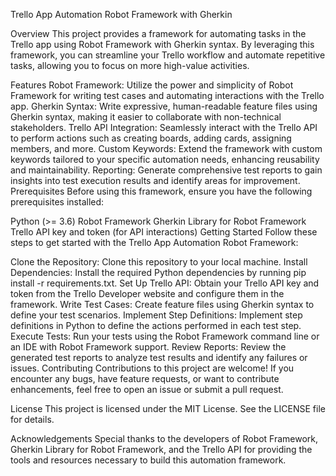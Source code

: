 Trello App Automation Robot Framework with Gherkin

Overview
This project provides a framework for automating tasks in the Trello app using Robot Framework with Gherkin syntax. By leveraging this framework, you can streamline your Trello workflow and automate repetitive tasks, allowing you to focus on more high-value activities.

Features
Robot Framework: Utilize the power and simplicity of Robot Framework for writing test cases and automating interactions with the Trello app.
Gherkin Syntax: Write expressive, human-readable feature files using Gherkin syntax, making it easier to collaborate with non-technical stakeholders.
Trello API Integration: Seamlessly interact with the Trello API to perform actions such as creating boards, adding cards, assigning members, and more.
Custom Keywords: Extend the framework with custom keywords tailored to your specific automation needs, enhancing reusability and maintainability.
Reporting: Generate comprehensive test reports to gain insights into test execution results and identify areas for improvement.
Prerequisites
Before using this framework, ensure you have the following prerequisites installed:

Python (>= 3.6)
Robot Framework
Gherkin Library for Robot Framework
Trello API key and token (for API interactions)
Getting Started
Follow these steps to get started with the Trello App Automation Robot Framework:

Clone the Repository: Clone this repository to your local machine.
Install Dependencies: Install the required Python dependencies by running pip install -r requirements.txt.
Set Up Trello API: Obtain your Trello API key and token from the Trello Developer website and configure them in the framework.
Write Test Cases: Create feature files using Gherkin syntax to define your test scenarios.
Implement Step Definitions: Implement step definitions in Python to define the actions performed in each test step.
Execute Tests: Run your tests using the Robot Framework command line or an IDE with Robot Framework support.
Review Reports: Review the generated test reports to analyze test results and identify any failures or issues.
Contributing
Contributions to this project are welcome! If you encounter any bugs, have feature requests, or want to contribute enhancements, feel free to open an issue or submit a pull request.

License
This project is licensed under the MIT License. See the LICENSE file for details.

Acknowledgements
Special thanks to the developers of Robot Framework, Gherkin Library for Robot Framework, and the Trello API for providing the tools and resources necessary to build this automation framework.
